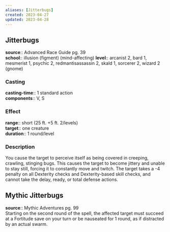 ```yaml
---
aliases: [Jitterbugs]
created: 2023-04-27
updated: 2023-04-28
---
```


## Jitterbugs

**source**:: Advanced Race Guide pg. 39  
**school**:: illusion (figment) (mind-affecting)
**level**:: arcanist 2, bard 1, mesmerist 1, psychic 2, redmantisassassin 2, skald 1, sorcerer 2, wizard 2 (gnome)

### Casting

**casting-time**:: 1 standard action  
**components**:: V, S

### Effect

**range**:: short (25 ft. +5 ft. 2/levels)  
**target**:: one creature  
**duration**:: 1 round/level

### Description

You cause the target to perceive itself as being covered in creeping, crawling, stinging bugs. This causes the target to become jittery and unable to stay still, forcing it to constantly move and twitch. The target takes a -4 penalty on all Dexterity checks and Dexterity-based skill checks, and cannot take the delay, ready, or total defense actions.

## Mythic Jitterbugs

**source**:: Mythic Adventures pg. 99  
Starting on the second round of the spell, the affected target must succeed at a Fortitude save on your turn or be nauseated for 1 round, as if distracted by an actual swarm.
